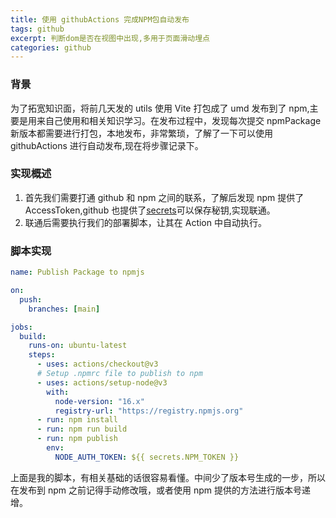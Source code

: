 ```yaml
---
title: 使用 githubActions 完成NPM包自动发布
tags: github
excerpt: 判断dom是否在视图中出现,多用于页面滑动埋点
categories: github
---
```


### 背景

为了拓宽知识面，将前几天发的 utils 使用 Vite 打包成了 umd 发布到了 npm,主要是用来自己使用和相关知识学习。在发布过程中，发现每次提交 npmPackage 新版本都需要进行打包，本地发布，非常繁琐，了解了一下可以使用 githubActions 进行自动发布,现在将步骤记录下。

### 实现概述

1. 首先我们需要打通 github 和 npm 之间的联系，了解后发现 npm 提供了 AccessToken,github 也提供了[secrets](https://docs.github.com/zh/actions/security-guides/using-secrets-in-github-actions)可以保存秘钥,实现联通。
2. 联通后需要执行我们的部署脚本，让其在 Action 中自动执行。

### 脚本实现

```yml
name: Publish Package to npmjs

on:
  push:
    branches: [main]

jobs:
  build:
    runs-on: ubuntu-latest
    steps:
      - uses: actions/checkout@v3
      # Setup .npmrc file to publish to npm
      - uses: actions/setup-node@v3
        with:
          node-version: "16.x"
          registry-url: "https://registry.npmjs.org"
      - run: npm install
      - run: npm run build
      - run: npm publish
        env:
          NODE_AUTH_TOKEN: ${{ secrets.NPM_TOKEN }}
```

上面是我的脚本，有相关基础的话很容易看懂。中间少了版本号生成的一步，所以在发布到 npm 之前记得手动修改哦，或者使用 npm 提供的方法进行版本号递增。

